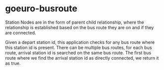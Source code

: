 # goeuro-busroute

Station Nodes are in the form of parent child relationship, where the relationship is established based on the bus route they are on and if they are connected.

Given a depart station id, this application checks for any bus route where this station id is present.
There can be multiple bus routes, for each bus route, arrival station id is searched on the same bus route. The first bus route where we find the arrival station id
as directly connected, we return it as true.
